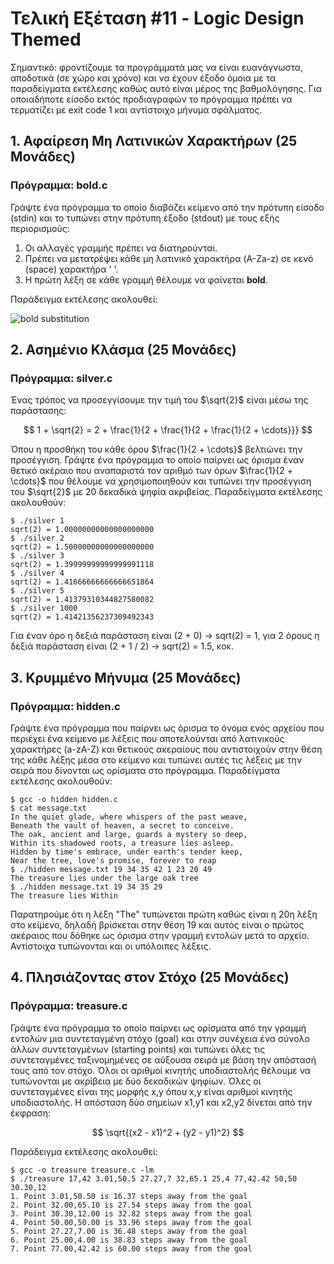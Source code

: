 # Τελική Εξέταση #11 - Logic Design Themed

Σημαντικό: φροντίζουμε τα προγράμματά μας να είναι ευανάγνωστα, αποδοτικά (σε χώρο και χρόνο) και να έχουν έξοδο όμοια με τα παραδείγματα εκτέλεσης καθώς αυτό είναι μέρος της βαθμολόγησης. Για οποιαδήποτε είσοδο εκτός προδιαγραφών το πρόγραμμα πρέπει να τερματίζει με exit code 1 και αντίστοιχο μήνυμα σφάλματος.

## 1. Αφαίρεση Μη Λατινικών Χαρακτήρων (25 Μονάδες)

### Πρόγραμμα: bold.c

Γράψτε ένα πρόγραμμα το οποίο διαβάζει κείμενο από την πρότυπη είσοδο (stdin) και το τυπώνει στην πρότυπη έξοδο (stdout) με τους εξής περιορισμούς:
1. Οι αλλαγές γραμμής πρέπει να διατηρούνται.
1. Πρέπει να μετατρέψει κάθε μη λατινικό χαρακτήρα (A-Za-z) σε κενό (space) χαρακτήρα ' '.
1. Η πρώτη λέξη σε κάθε γραμμή θέλουμε να φαίνεται **bold**.

Παράδειγμα εκτέλεσης ακολουθεί:

![bold substitution](images/bold.png)

## 2. Ασημένιο Κλάσμα (25 Μονάδες)

### Πρόγραμμα: silver.c

Ένας τρόπος να προσεγγίσουμε την τιμή του $\sqrt{2}$ είναι μέσω της παράστασης:

$$ 1 + \sqrt{2} = 2 + \frac{1}{2 + \frac{1}{2 + \frac{1}{2 + \cdots}}} $$

Όπου η προσθήκη του κάθε όρου $\frac{1}{2 + \cdots}$ βελτιώνει την προσέγγιση. Γράψτε ένα πρόγραμμα το οποίο παίρνει ως όρισμα έναν θετικό ακέραιο που αναπαριστά τον αριθμό των όρων $\frac{1}{2 + \cdots}$ που θέλουμε να χρησιμοποιηθούν και τυπώνει την προσέγγιση του $\sqrt{2}$ με 20 δεκαδικά ψηφία ακριβείας. Παραδείγματα εκτέλεσης ακολουθούν:

```
$ ./silver 1
sqrt(2) = 1.00000000000000000000
$ ./silver 2
sqrt(2) = 1.50000000000000000000
$ ./silver 3
sqrt(2) = 1.39999999999999991118
$ ./silver 4
sqrt(2) = 1.41666666666666651864
$ ./silver 5
sqrt(2) = 1.41379310344827580082
$ ./silver 1000
sqrt(2) = 1.41421356237309492343
```

Για έναν όρο η δεξιά παράσταση είναι (2 + 0) -> sqrt(2) = 1, για 2 όρους η δεξιά παράσταση είναι (2 + 1 / 2) -> sqrt(2) = 1.5, κοκ.

## 3. Κρυμμένο Μήνυμα (25 Μονάδες)

### Πρόγραμμα: hidden.c

Γράψτε ένα πρόγραμμα που παίρνει ως όρισμα το όνομα ενός αρχείου που περιέχει ένα κείμενο με λέξεις που αποτελούνται από λατινικούς χαρακτήρες (a-zA-Z) και θετικούς ακεραίους που αντιστοιχούν στην θέση της κάθε λέξης μέσα στο κείμενο και τυπώνει αυτές τις λέξεις με την σειρά που δίνονται ως ορίσματα στο πρόγραμμα. Παραδείγματα εκτέλεσης ακολουθούν:

```
$ gcc -o hidden hidden.c
$ cat message.txt
In the quiet glade, where whispers of the past weave,
Beneath the vault of heaven, a secret to conceive.
The oak, ancient and large, guards a mystery so deep,
Within its shadowed roots, a treasure lies asleep.
Hidden by time's embrace, under earth's tender keep,
Near the tree, love's promise, forever to reap
$ ./hidden message.txt 19 34 35 42 1 23 20 49
The treasure lies under the large oak tree
$ ./hidden message.txt 19 34 35 29
The treasure lies Within
```

Παρατηρούμε ότι η λέξη "The" τυπώνεται πρώτη καθώς είναι η 20η λέξη στο κείμενο, δηλαδή βρίσκεται στην θέση 19 και αυτός είναι ο πρώτος ακέραιος που δόθηκε ως όρισμα στην γραμμή εντολών μετά το αρχείο. Αντίστοιχα τυπώνονται και οι υπόλοιπες λέξεις.

## 4. Πλησιάζοντας στον Στόχο (25 Μονάδες)

### Πρόγραμμα: treasure.c

Γράψτε ένα πρόγραμμα το οποίο παίρνει ως ορίσματα από την γραμμή εντολών μια συντεταγμένη στόχο (goal) και στην συνέχεια ένα σύνολο άλλων συντεταγμένων (starting points) και τυπώνει όλες τις συντεταγμένες ταξινομημένες σε αύξουσα σειρά με βάση την απόστασή τους από τον στόχο. Όλοι οι αριθμοί κινητής υποδιαστολής θέλουμε να τυπώνονται με ακρίβεια με δύο δεκαδικών ψηφίων. Όλες οι συντεταγμένες είναι της μορφής x,y όπου x,y είναι αριθμοί κινητής υποδιαστολής. Η απόσταση δύο σημείων x1,y1 και x2,y2 δίνεται από την έκφραση:

$$ \sqrt{(x2 - x1)^2 + (y2 - y1)^2} $$

Παράδειγμα εκτέλεσης ακολουθεί:

```
$ gcc -o treasure treasure.c -lm
$ ./treasure 17,42 3.01,50.5 27.27,7 32,65.1 25,4 77,42.42 50,50 30.30,12
1. Point 3.01,50.50 is 16.37 steps away from the goal
2. Point 32.00,65.10 is 27.54 steps away from the goal
3. Point 30.30,12.00 is 32.82 steps away from the goal
4. Point 50.00,50.00 is 33.96 steps away from the goal
5. Point 27.27,7.00 is 36.48 steps away from the goal
6. Point 25.00,4.00 is 38.83 steps away from the goal
7. Point 77.00,42.42 is 60.00 steps away from the goal
```
